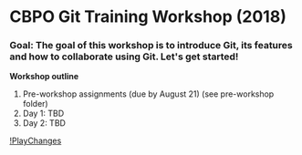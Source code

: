 # CBPO Git Training Workshop (2018)

### Goal: The goal of this workshop is to introduce Git, its features and how to collaborate using Git. Let's get started!

**Workshop outline**
1. Pre-workshop assignments (due by August 21) (see pre-workshop folder)
2. Day 1: TBD
3. Day 2: TBD

[!PlayChanges](https://swcarpentry.github.io/git-novice/fig/play-changes.svg)
